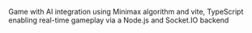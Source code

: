 Game with AI integration using Minimax algorithm and vite, TypeScript enabling real-time gameplay via a Node.js and Socket.IO backend 
